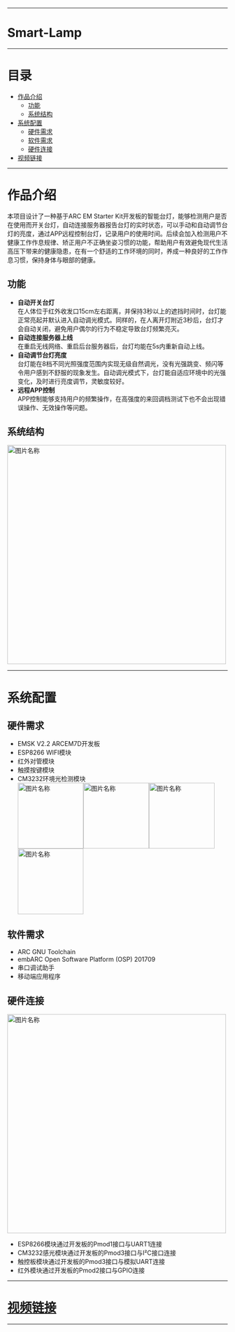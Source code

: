 ----
**Smart-Lamp**
====
----
# **目录**
* [作品介绍](#作品介绍)
  * [功能](#功能)
  * [系统结构](#系统结构)
* [系统配置](#系统配置)
  * [硬件需求](#硬件需求)
  * [软件需求](#软件需求)
  * [硬件连接](#硬件连接)
* [视频链接](#视频链接)
----
# **作品介绍**
本项目设计了一种基于ARC EM Starter Kit开发板的智能台灯，能够检测用户是否在使用而开关台灯，自动连接服务器报告台灯的实时状态，可以手动和自动调节台灯的亮度，通过APP远程控制台灯，记录用户的使用时间。后续会加入检测用户不健康工作作息规律、矫正用户不正确坐姿习惯的功能，帮助用户有效避免现代生活高压下带来的健康隐患，在有一个舒适的工作环境的同时，养成一种良好的工作作息习惯，保持身体与眼部的健康。<br>
## **功能**
* **自动开关台灯**<br>
在人体位于红外收发口15cm左右距离，并保持3秒以上的遮挡时间时，台灯能正常亮起并默认进入自动调光模式。同样的，在人离开灯附近3秒后，台灯才会自动关闭，避免用户偶尔的行为不稳定导致台灯频繁亮灭。
* **自动连接服务器上线**<br>
在重启无线网络、重启后台服务器后，台灯均能在5s内重新自动上线。
* **自动调节台灯亮度**<br>
台灯能在8档不同光照强度范围内实现无级自然调光，没有光强跳变、频闪等令用户感到不舒服的现象发生。自动调光模式下，台灯能自适应环境中的光强变化，及时进行亮度调节，灵敏度较好。
* **远程APP控制**<br>
APP控制能够支持用户的频繁操作，在高强度的来回调档测试下也不会出现错误操作、无效操作等问题。
## **系统结构**
<img src="https://github.com/tyhucosiii/smart-lamp/blob/master/pictures/system.jpg" width = "500" alt="图片名称" align=center /> <br>

----
# **系统配置**
## **硬件需求**
* EMSK V2.2 ARCEM7D开发板
* ESP8266 WIFI模块
* 红外对管模块
* 触摸按键模块
* CM3232环境光检测模块<br>
<img src="https://github.com/tyhucosiii/smart-lamp/blob/master/pictures/esp8266.jpg" height = "150" alt="图片名称" align=center /><img src="https://github.com/tyhucosiii/smart-lamp/blob/master/pictures/ir.jpg" height = "150" alt="图片名称" align=center /><img src="https://github.com/tyhucosiii/smart-lamp/blob/master/pictures/touchpad.jpg" height = "150" alt="图片名称" align=center /><img src="https://github.com/tyhucosiii/smart-lamp/blob/master/pictures/cm3232.jpg" height = "150" alt="图片名称" align=center />

## **软件需求**
* ARC GNU Toolchain
* embARC Open Software Platform (OSP) 201709
* 串口调试助手
* 移动端应用程序
## **硬件连接**
<img src="https://github.com/tyhucosiii/smart-lamp/blob/master/pictures/all.jpg" height = "500" alt="图片名称" align=center /><br>
* ESP8266模块通过开发板的Pmod1接口与UART1连接
* CM3232感光模块通过开发板的Pmod3接口与I²C接口连接
* 触控板模块通过开发板的Pmod3接口与模拟UART连接
* 红外模块通过开发板的Pmod2接口与GPIO连接

----
# **[视频链接](http://v.youku.com/v_show/id_XMzYzMDk1MzMyOA==.html?spm=a2h3j.8428770.3416059.1)**
----
